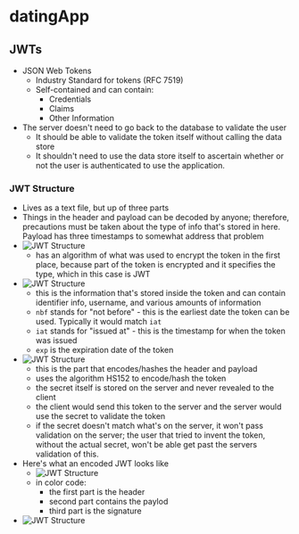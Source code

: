 # datingApp

## JWTs
- JSON Web Tokens
    - Industry Standard for tokens (RFC 7519)
    - Self-contained and can contain:
        - Credentials
        - Claims
        - Other Information
- The server doesn't need to go back to the database to validate the user 
    - It should be able to validate the token itself without calling the data store
    - It shouldn't need to use the data store itself to ascertain whether or not the user is authenticated to use the application.
### JWT Structure
- Lives as a text file, but up of three parts
- Things in the header and payload can be decoded by anyone; therefore, precautions must be taken about the type of info that's stored in here. Payload has three timestamps to somewhat address that problem
- ![JWT Structure]('assets/img/032a.PNG')
    - has an algorithm of what was used to encrypt the token in the first place, because part of the token is encrypted and it specifies the type, which in this case is JWT
- ![JWT Structure]('assets/img/032b.PNG')
    - this is the information that's stored inside the token and can contain identifier info, username, and various amounts of information
    - `nbf` stands for "not before" - this is the earliest date the token can be used. Typically it would match `iat`
    - `iat` stands for "issued at" - this is the timestamp for when the token was issued
    - `exp` is the expiration date of the token
- ![JWT Structure]('assets/img/032c.PNG')
    - this is the part that encodes/hashes the header and payload
    - uses the algorithm HS152 to encode/hash the token
    - the secret itself is stored on the server and never revealed to the client
    - the client would send this token to the server and the server would use the secret to validate the token
    - if the secret doesn't match what's on the server, it won't pass validation on the server; the user that tried to invent the token, without the actual secret, won't be able get past the servers validation of this.
- Here's what an encoded JWT looks like 
    - ![JWT Structure]('assets/img/032d.PNG')
    - in color code:
        - the first part is the header
        - second part contains the paylod
        - third part is the signature
- ![JWT Structure]('assets/img/032e.PNG')